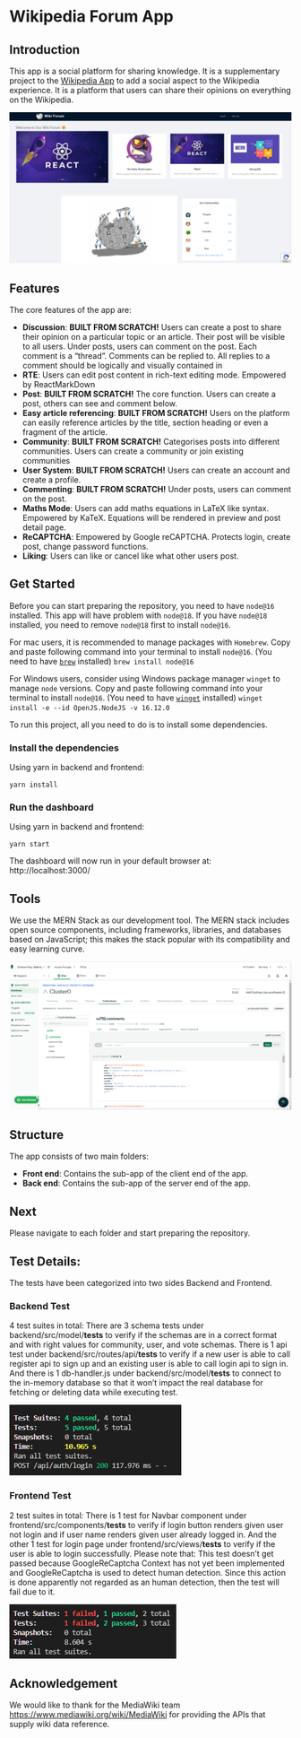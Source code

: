 # Wikipedia Forum App
## Introduction
This app is a social platform for sharing knowledge. It is a supplementary project to the [Wikipedia App](https://en.wikipedia.org) to add a social aspect to the Wikipedia experience. It is a platform that users can share their opinions on everything on the Wikipedia. 

![wikiforum](/frontend/public/wikiforum.png "wikiforum")

## Features

The core features of the app are:
- **Discussion**: **BUILT FROM SCRATCH!** Users can create a post to share their opinion on a particular topic or an article. Their post will be visible to all users. Under posts, users can comment on the post. Each comment is a “thread”. Comments can be replied to. All replies to a comment should be logically and visually contained in
- **RTE**: Users can edit post content in rich-text editing mode. Empowered by ReactMarkDown
- **Post**: **BUILT FROM SCRATCH!** The core function. Users can create a post, others can see and comment below. 
- **Easy article referencing**: **BUILT FROM SCRATCH!** Users on the platform can easily reference articles by the title, section heading or even a fragment of the article. 
- **Community**: **BUILT FROM SCRATCH!** Categorises posts into different communities. Users can create a community or join existing communities
- **User System**: **BUILT FROM SCRATCH!** Users can create an account and create a profile.
- **Commenting**: **BUILT FROM SCRATCH!** Under posts, users can comment on the post.
- **Maths Mode**: Users can add maths equations in LaTeX like syntax. Empowered by KaTeX. Equations will be rendered in preview and post detail page.
- **ReCAPTCHA**: Empowered by Google reCAPTCHA. Protects login, create post, change password functions.
- **Liking**: Users can like or cancel like what other users post.
## Get Started
Before you can start preparing the repository, you need to have `node@16` installed. This app will have problem with `node@18`. 
If you have `node@18` installed, you need to remove `node@18` first to install `node@16`.

For mac users, it is recommended to manage packages with `Homebrew`. Copy and paste following command into your terminal to install `node@16`. (You need to have [`brew`](https://brew.sh) installed)
`brew install node@16`

For Windows users, consider using Windows package manager `winget` to manage `node` versions. Copy and paste following command into your terminal to install `node@16`. (You need to have [`winget`](https://winget.run) installed)
`winget install -e --id OpenJS.NodeJS -v 16.12.0`

To run this project, all you need to do is to install some dependencies.

### Install the dependencies
Using yarn in backend and frontend:
```
yarn install
```

### Run the dashboard
Using yarn in backend and frontend:
```
yarn start
```

The dashboard will now run in your default browser at: http://localhost:3000/

## Tools
We use the MERN Stack as our development tool. The MERN stack includes open source components, including frameworks, libraries, and databases based on JavaScript; this makes the stack popular with its compatibility and easy learning curve.

![mongo](/frontend/public/mongo.png "mongo")

## Structure
The app consists of two main folders:

- **Front end**: Contains the sub-app of the client end of the app.
- **Back end**: Contains the sub-app of the server end of the app.

## Next
Please navigate to each folder and start preparing the repository.

## Test Details:
The tests have been categorized into two sides Backend and Frontend. 

### Backend Test 
4 test suites in total:
There are 3 schema tests under backend/src/model/__tests__ to verify if the schemas
are in a correct format and with right values for community, user, and vote schemas.
There is 1 api test under backend/src/routes/api/__tests__ to verify if a new user is able to call register api to sign up and an existing user is able to call login api to sign in.
And there is 1 db-handler.js under backend/src/model/__tests__ to connect to the in-memory database so that it won’t impact the real database for fetching or deleting data while executing test.

![test1](/frontend/public/test1.png "test1")

### Frontend Test
2 test suites in total:
There is 1 test for Navbar component under frontend/src/components/__tests__ to verify if login button renders given user not login and if user name renders given user already logged in.
And the other 1 test for login page under frontend/src/views/__tests__ to verify if the user is able to login successfully. Please note that: This test doesn’t get passed because GoogleReCaptcha Context has not yet been implemented and GoogleReCaptcha is used to detect human detection. Since this action is done apparently not regarded as an human detection, then the test will fail due to it.

![test2](/frontend/public/test2.png "test2")

## Acknowledgement
We would like to thank for the MediaWiki team https://www.mediawiki.org/wiki/MediaWiki for providing the APIs that supply wiki data reference.
